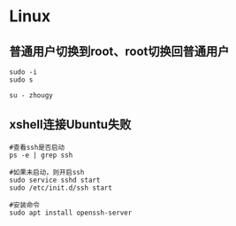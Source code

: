 # Linux

## 普通用户切换到root、root切换回普通用户

```shell
sudo -i
sudo s

su - zhougy
```

## xshell连接Ubuntu失败

```shell
#查看ssh是否启动
ps -e | grep ssh

#如果未启动，则开启ssh
sudo service sshd start
sudo /etc/init.d/ssh start

#安装命令
sudo apt install openssh-server
```

